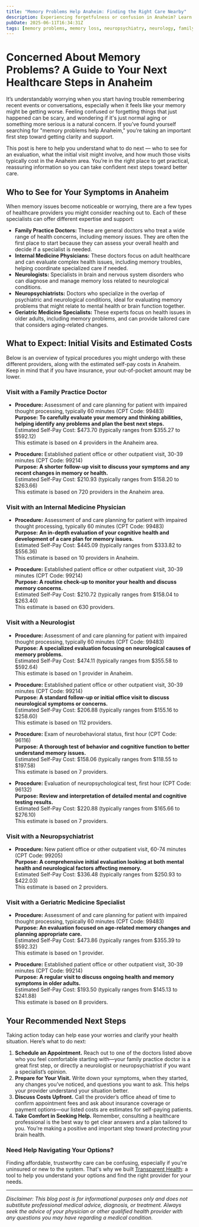 ```yaml
---
title: "Memory Problems Help Anaheim: Finding the Right Care Nearby"
description: Experiencing forgetfulness or confusion in Anaheim? Learn who to see, what to expect, and estimated costs to get help for memory problems.
pubDate: 2025-06-11T16:34:31Z
tags: [memory problems, memory loss, neuropsychiatry, neurology, family practice, geriatric medicine, internal medicine, Anaheim healthcare]
---
```


# Concerned About Memory Problems? A Guide to Your Next Healthcare Steps in Anaheim

It’s understandably worrying when you start having trouble remembering recent events or conversations, especially when it feels like your memory might be getting worse. Feeling confused or forgetting things that just happened can be scary, and wondering if it's just normal aging or something more serious is a natural concern. If you’ve found yourself searching for "memory problems help Anaheim," you’re taking an important first step toward getting clarity and support.

This post is here to help you understand what to do next — who to see for an evaluation, what the initial visit might involve, and how much those visits typically cost in the Anaheim area. You’re in the right place to get practical, reassuring information so you can take confident next steps toward better care.

## Who to See for Your Symptoms in Anaheim

When memory issues become noticeable or worrying, there are a few types of healthcare providers you might consider reaching out to. Each of these specialists can offer different expertise and support:

- **Family Practice Doctors:** These are general doctors who treat a wide range of health concerns, including memory issues. They are often the first place to start because they can assess your overall health and decide if a specialist is needed.
- **Internal Medicine Physicians:** These doctors focus on adult healthcare and can evaluate complex health issues, including memory troubles, helping coordinate specialized care if needed.
- **Neurologists:** Specialists in brain and nervous system disorders who can diagnose and manage memory loss related to neurological conditions.
- **Neuropsychiatrists:** Doctors who specialize in the overlap of psychiatric and neurological conditions, ideal for evaluating memory problems that might relate to mental health or brain function together.
- **Geriatric Medicine Specialists:** These experts focus on health issues in older adults, including memory problems, and can provide tailored care that considers aging-related changes.

## What to Expect: Initial Visits and Estimated Costs

Below is an overview of typical procedures you might undergo with these different providers, along with the estimated self-pay costs in Anaheim. Keep in mind that if you have insurance, your out-of-pocket amount may be lower.

### Visit with a Family Practice Doctor

- **Procedure:** Assessment of and care planning for patient with impaired thought processing, typically 60 minutes (CPT Code: 99483)  
  **Purpose:** **To carefully evaluate your memory and thinking abilities, helping identify any problems and plan the best next steps.**  
  Estimated Self-Pay Cost: $473.70 (typically ranges from $355.27 to $592.12)  
  This estimate is based on 4 providers in the Anaheim area.

- **Procedure:** Established patient office or other outpatient visit, 30-39 minutes (CPT Code: 99214)  
  **Purpose:** **A shorter follow-up visit to discuss your symptoms and any recent changes in memory or health.**  
  Estimated Self-Pay Cost: $210.93 (typically ranges from $158.20 to $263.66)  
  This estimate is based on 720 providers in the Anaheim area.

### Visit with an Internal Medicine Physician

- **Procedure:** Assessment of and care planning for patient with impaired thought processing, typically 60 minutes (CPT Code: 99483)  
  **Purpose:** **An in-depth evaluation of your cognitive health and development of a care plan for memory issues.**  
  Estimated Self-Pay Cost: $445.09 (typically ranges from $333.82 to $556.36)  
  This estimate is based on 10 providers in Anaheim.

- **Procedure:** Established patient office or other outpatient visit, 30-39 minutes (CPT Code: 99214)  
  **Purpose:** **A routine check-up to monitor your health and discuss memory concerns.**  
  Estimated Self-Pay Cost: $210.72 (typically ranges from $158.04 to $263.40)  
  This estimate is based on 630 providers.

### Visit with a Neurologist

- **Procedure:** Assessment of and care planning for patient with impaired thought processing, typically 60 minutes (CPT Code: 99483)  
  **Purpose:** **A specialized evaluation focusing on neurological causes of memory problems.**  
  Estimated Self-Pay Cost: $474.11 (typically ranges from $355.58 to $592.64)  
  This estimate is based on 1 provider in Anaheim.

- **Procedure:** Established patient office or other outpatient visit, 30-39 minutes (CPT Code: 99214)  
  **Purpose:** **A standard follow-up or initial office visit to discuss neurological symptoms or concerns.**  
  Estimated Self-Pay Cost: $206.88 (typically ranges from $155.16 to $258.60)  
  This estimate is based on 112 providers.

- **Procedure:** Exam of neurobehavioral status, first hour (CPT Code: 96116)  
  **Purpose:** **A thorough test of behavior and cognitive function to better understand memory issues.**  
  Estimated Self-Pay Cost: $158.06 (typically ranges from $118.55 to $197.58)  
  This estimate is based on 7 providers.

- **Procedure:** Evaluation of neuropsychological test, first hour (CPT Code: 96132)  
  **Purpose:** **Review and interpretation of detailed mental and cognitive testing results.**  
  Estimated Self-Pay Cost: $220.88 (typically ranges from $165.66 to $276.10)  
  This estimate is based on 7 providers.

### Visit with a Neuropsychiatrist

- **Procedure:** New patient office or other outpatient visit, 60-74 minutes (CPT Code: 99205)  
  **Purpose:** **A comprehensive initial evaluation looking at both mental health and neurological factors affecting memory.**  
  Estimated Self-Pay Cost: $336.48 (typically ranges from $250.93 to $422.03)  
  This estimate is based on 2 providers.

### Visit with a Geriatric Medicine Specialist

- **Procedure:** Assessment of and care planning for patient with impaired thought processing, typically 60 minutes (CPT Code: 99483)  
  **Purpose:** **An evaluation focused on age-related memory changes and planning appropriate care.**  
  Estimated Self-Pay Cost: $473.86 (typically ranges from $355.39 to $592.32)  
  This estimate is based on 1 provider.

- **Procedure:** Established patient office or other outpatient visit, 30-39 minutes (CPT Code: 99214)  
  **Purpose:** **A regular visit to discuss ongoing health and memory symptoms in older adults.**  
  Estimated Self-Pay Cost: $193.50 (typically ranges from $145.13 to $241.88)  
  This estimate is based on 8 providers.

## Your Recommended Next Steps

Taking action today can help ease your worries and clarify your health situation. Here’s what to do next:

1. **Schedule an Appointment.** Reach out to one of the doctors listed above who you feel comfortable starting with—your family practice doctor is a great first step, or directly a neurologist or neuropsychiatrist if you want a specialist’s opinion.
2. **Prepare for Your Visit.** Write down your symptoms, when they started, any changes you’ve noticed, and questions you want to ask. This helps your provider understand your situation better.
3. **Discuss Costs Upfront.** Call the provider’s office ahead of time to confirm appointment fees and ask about insurance coverage or payment options—our listed costs are estimates for self-paying patients.
4. **Take Comfort in Seeking Help.** Remember, consulting a healthcare professional is the best way to get clear answers and a plan tailored to you. You’re making a positive and important step toward protecting your brain health.

### Need Help Navigating Your Options?

Finding affordable, trustworthy care can be confusing, especially if you're uninsured or new to the system. That's why we built [Transparent Health](https://transparenthealth.ai): a tool to help you understand your options and find the right provider for your needs. 

---

*Disclaimer: This blog post is for informational purposes only and does not substitute professional medical advice, diagnosis, or treatment. Always seek the advice of your physician or other qualified health provider with any questions you may have regarding a medical condition.*